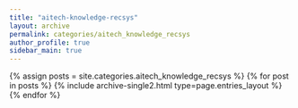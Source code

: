 ```yaml
---
title: "aitech-knowledge-recsys"
layout: archive
permalink: categories/aitech_knowledge_recsys
author_profile: true
sidebar_main: true
---
```



{% assign posts = site.categories.aitech_knowledge_recsys %}
{% for post in posts %} {% include archive-single2.html type=page.entries_layout %} {% endfor %}